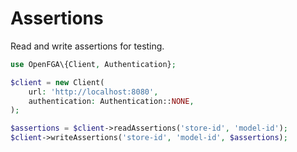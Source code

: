 # Assertions

Read and write assertions for testing.

```php
use OpenFGA\{Client, Authentication};

$client = new Client(
    url: 'http://localhost:8080',
    authentication: Authentication::NONE,
);

$assertions = $client->readAssertions('store-id', 'model-id');
$client->writeAssertions('store-id', 'model-id', $assertions);
```
